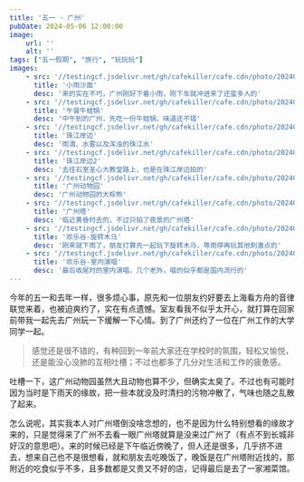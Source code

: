 ```yaml
---
title: '五一 · 广州'
pubDate: 2024-05-06 12:00:00
image:
    url: ''
    alt: ''
tags: ["五一假期", "旅行", "玩玩玩"]
images:
    - src: '//testingcf.jsdelivr.net/gh/cafekiller/cafe.cdn/photo/20240504/10002.jpg'
      title: '小雨沙面'
      desc: '来的实在不巧，广州刚好下着小雨，刚下车就冲进来了还蛮多人的'
    - src: '//testingcf.jsdelivr.net/gh/cafekiller/cafe.cdn/photo/20240504/10000.jpg'
      title: '午餐牛蛙锅'
      desc: '中午到的广州，先吃一份牛蛙锅，味道还不错'
    - src: '//testingcf.jsdelivr.net/gh/cafekiller/cafe.cdn/photo/20240504/10003.jpg'
      title: '珠江岸边'
      desc: '雨滴、水雾以及浑浊的珠江水'
    - src: '//testingcf.jsdelivr.net/gh/cafekiller/cafe.cdn/photo/20240504/10004.jpg'
      title: '珠江岸边2'
      desc: '去往石室圣心大教堂路上，也是在珠江岸边拍的'
    - src: '//testingcf.jsdelivr.net/gh/cafekiller/cafe.cdn/photo/20240504/10006.jpg'
      title: '广州动物园'
      desc: '广州动物园的大棕熊'
    - src: '//testingcf.jsdelivr.net/gh/cafekiller/cafe.cdn/photo/20240504/10007.jpg'
      title: '广州塔'
      desc: '临近黄昏时去的，不过只拍了夜景的广州塔' 
    - src: '//testingcf.jsdelivr.net/gh/cafekiller/cafe.cdn/photo/20240504/10008.jpg'
      title: '欢乐谷-旋转木马'
      desc: '刚来就下雨了，朋友打算先一起玩下旋转木马，等雨停再玩其他刺激点的'     
    - src: '//testingcf.jsdelivr.net/gh/cafekiller/cafe.cdn/photo/20240504/10009.jpg'
      title: '欢乐谷-室内演唱'
      desc: '最后收尾时的室内演唱，几个老外，唱的似乎都是国内流行的'
---
```


今年的五一和去年一样，很多烦心事，原先和一位朋友约好要去上海看方舟的音律联觉来着，也被迫爽约了，实在有点遗憾。室友看我不似乎太开心，就打算在回家前带我一起先去广州玩一下缓解一下心情。到了广州还约了一位在广州工作的大学同学一起。

> 感觉还是很不错的，有种回到一年前大家还在学校时的氛围，轻松又愉悦，还是能没心没肺的互相吐槽；不过也都多了几分对生活和工作的疲惫感。

吐槽一下，这广州动物园虽然大且动物也算不少，但确实太臭了。不过也有可能时因为当时是下雨天的缘故，把一些本就没及时清扫的污物冲散了，气味也随之乱散了起来。

怎么说呢，其实我本人对广州塔倒没啥念想的，也不是因为什么特别想看的缘故才来的，只是觉得来了广州不去看一眼广州塔就算是没来过广州了（有点不到长城非好汉的意思吧）。来的时候已经是下午临近傍晚了，但人还是很多，几乎挤不进去，想来自己也不是很想看，就和朋友去吃晚饭了，晚饭是在广州塔附近找的，那附近的吃食似乎不多，且多数都是又贵又不好的店，记得最后是去了一家湘菜馆。